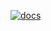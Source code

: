 [![docs](https://readthedocs.org/projects/intercept-database/badge/?version=stable)](https://intercept-database.readthedocs.io/en/latest/index.html)
